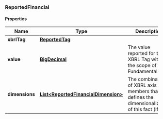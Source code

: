 
### ReportedFinancial

#### Properties
Name | Type | Description | Notes
------------ | ------------- | ------------- | -------------
**xbrlTag** | [**ReportedTag**](ReportedTag.md) |  |  [optional]
**value** | [**BigDecimal**](BigDecimal.md) | The value reported for the XBRL Tag within the scope of the Fundamental |  [optional]
**dimensions** | [**List&lt;ReportedFinancialDimension&gt;**](ReportedFinancialDimension.md) | The combination of XBRL axis and members that defines the dimensionalization of this fact (if any) |  [optional]



